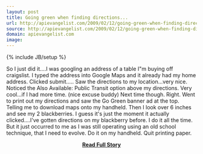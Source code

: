 ```yaml
---
layout: post
title: Going green when finding directions...
url: http://apievangelist.com/2009/02/12/going-green-when-finding-directions/
source: http://apievangelist.com/2009/02/12/going-green-when-finding-directions/
domain: apievangelist.com
image: 
---
```

{% include JB/setup %}<p>So I just did it....I was googling an address of a table I"m buying off craigslist. I typed the address into Google Maps and it already had my home address.
Clicked submit.....
Saw the directions to my location...very nice.
Noticed the Also Available: Public Transit option above my directions. Very cool...if I had more time. (nice excuse buddy) Next time though. Right.
Went to print out my directions and saw the Go Green banner ad at the top. Telling me to download maps onto my handheld.
Then I look over 6 inches and see my 2 blackberries.
I guess it's just the moment it actually clicked....I've gotten directions on my blackberry before. I do it all the time.
But it just occurred to me as I was still operating using an old school technique, that I need to evolve.
Do it on my handheld. Quit printing paper.
</p>
<center><p><a href="http://apievangelist.com/2009/02/12/going-green-when-finding-directions/" style='padding:25px; font-sze:18px; font-weight: bold;'>Read Full Story</a></p></center>
